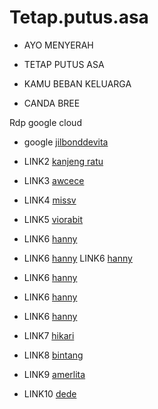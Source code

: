 # Tetap.putus.asa


* AYO MENYERAH
* TETAP PUTUS ASA
* KAMU BEBAN KELUARGA

* CANDA BREE

Rdp google cloud


* google [jilbonddevita](https://dood.wf/f/rwqeb7sqg5)

* LINK2 [kanjeng ratu](https://dood.wf/f/p77jolt0h5)

* LINK3 [awcece](https://dood.wf/f/momzqkaean)

* LINK4 [missv](https://dood.wf/f/5hv6i6pr77)

* LINK5 [viorabit](https://dood.wf/f/jvpsqs4g5d)

* LINK6 [hanny](https://dood.wf/f/clwltow5g2)
* LINK6 [hanny](https://dood.wf/f/clwltow5g2)
LINK6 [hanny](https://dood.wf/f/clwltow5g2)
* LINK6 [hanny](https://dood.wf/f/clwltow5g2)
* LINK6 [hanny](https://dood.wf/f/clwltow5g2)
* LINK6 [hanny](https://dood.wf/f/clwltow5g2)
* LINK7 [hikari](https://dood.wf/f/rb55e5oqn2)

* LINK8 [bintang](https://dood.wf/f/4l9ccoqatv)

* LINK9 [amerlita](https://dooood.com/f/umotd1d96u)

* LINK10 [dede](https://dood.wf/f/af4td7ywq0)


